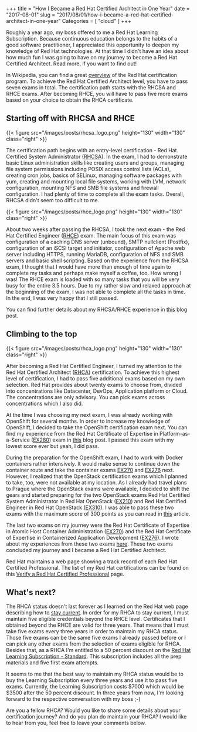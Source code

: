 +++
title = "How I Became a Red Hat Certified Architect in One Year"
date = "2017-08-01"
slug = "2017/08/01/how-i-became-a-red-hat-certified-architect-in-one-year"
Categories = [ "cloud" ]
+++

Roughly a year ago, my boss offered to me a Red Hat Learning Subscription. Because continuous education belongs to the habits of a good software practitioner, I appreciated this opportunity to deepen my knowledge of Red Hat technologies. At that time I didn't have an idea about how much fun I was going to have on my journey to become a Red Hat Certified Architect. Read more, if you want to find out!

<!--more-->

In Wikipedia, you can find a great [overview](https://en.wikipedia.org/wiki/Red_Hat_Certification_Program) of the Red Hat certification program. To achieve the Red Hat Certified Architect level, you have to pass seven exams in total. The certification path starts with the RHCSA and RHCE exams. After becoming RHCE, you will have to pass five more exams based on your choice to obtain the RHCA certificate.

## Starting off with RHCSA and RHCE

{{< figure src="/images/posts/rhcsa_logo.png" height="130" width="130" class="right" >}}

The certification path begins with an entry-level certification - Red Hat Certified System Administrator ([RHCSA](https://www.redhat.com/en/services/certification/rhcsa)). In the exam, I had to demonstrate basic Linux administration skills like creating users and groups, managing file system permissions including POSIX access control lists (ACLs), creating cron jobs, basics of SELinux, managing software packages with yum, creating and mounting local file systems, working with LVM, network configuration, mounting NFS and SMB file systems and firewall configuration. I had plenty of time to complete all the exam tasks. Overall, RHCSA didn't seem too difficult to me.

{{< figure src="/images/posts/rhce_logo.png" height="130" width="130" class="right" >}}

About two weeks after passing the RHCSA, I took the next exam - the Red Hat Certified Engineer ([RHCE](https://www.redhat.com/en/services/certification/rhce)) exam. The main focus of this exam was configuration of a caching DNS server (unbound), SMTP nullclient (Postfix), configuration of an iSCSI target and initiator, configuration of Apache web server including HTTPS, running MariaDB, configuration of NFS and SMB servers and basic shell scripting. Based on the experience from the RHCSA exam, I thought that I would have more than enough of time again to complete my tasks and perhaps make myself a coffee, too. How wrong I was! The RHCE exam is loaded with so many tasks that you will be very busy for the entire 3.5 hours. Due to my rather slow and relaxed approach at the beginning of the exam, I was not able to complete all the tasks in time. In the end, I was very happy that I still passed.

You can find further details about my RHCSA/RHCE experience in [this](/blog/2016/11/07/rhcsa-slash-rhce-exam-experience/) blog post.

## Climbing to the top

{{< figure src="/images/posts/rhca_logo.png" height="130" width="130" class="right" >}}

After becoming a Red Hat Certified Engineer, I turned my attention to the Red Hat Certified Architect ([RHCA](https://www.redhat.com/en/services/certification/rhca)) certification. To achieve this highest level of certification, I had to pass five additional exams based on my own selection. Red Hat provides about twenty exams to choose from, divided into concentrations like Datacenter, DevOps, Application platform or Cloud. The concentrations are only advisory. You can pick exams across concentrations which I also did.

At the time I was choosing my next exam, I was already working with OpenShift for several months. In order to increase my knowledge of OpenShift, I decided to take the OpenShift certification exam next. You can find my experience from the Red Hat Certificate of Expertise in Platform-as-a-Service ([EX280](https://www.redhat.com/en/services/training/ex280-red-hat-certificate-expertise-platform-service-exam)) exam in [this](/blog/2017/04/04/passed-the-openshift-ex280-certification/) blog post. I passed this exam with my lowest score ever but yeah, I did pass.

During the preparation for the OpenShift exam, I had to work with Docker containers rather intensively. It would make sense to continue down the container route and take the container exams [EX270](https://www.redhat.com/en/services/training/ex270-red-hat-certificate-expertise-atomic-host-container-administration) and [EX276](https://www.redhat.com/en/services/training/ex276-red-hat-certificate-expertise-containerized-application-development) next. However, I realized that the OpenStack certification exams which I planned to take, too, were not available at my location. As I already had travel plans to Prague where the OpenStack exams were available, I decided to shift the gears and started preparing for the two OpenStack exams Red Hat Certified System Administrator in Red Hat OpenStack ([EX210](https://www.redhat.com/en/services/training/ex210-red-hat-certified-system-administrator-red-hat-openstack-exam)) and Red Hat Certified Engineer in Red Hat OpenStack ([EX310](https://www.redhat.com/en/services/training/ex310-red-hat-certified-engineer-red-hat-openstack-exam)). I was able to pass these two exams with the maximum score of 300 points as you can read in [this](/blog/2017/06/26/acing-the-red-hat-openstack-certification-exams/) article.

The last two exams on my journey were the Red Hat Certificate of Expertise in Atomic Host Container Administration ([EX270](https://www.redhat.com/en/services/training/ex270-red-hat-certificate-expertise-atomic-host-container-administration)) and the Red Hat Certificate of Expertise in Containerized Application Development ([EX276](https://www.redhat.com/en/services/training/ex276-red-hat-certificate-expertise-containerized-application-development)). I wrote about my experiences from these two exams [here](/blog/2017/07/29/passed-red-hat-container-certifications-ex270-and-ex276/). These two exams concluded my journey and I became a Red Hat Certified Architect.

Red Hat maintains a web page showing a track record of each Red Hat Certified Professional. The list of my Red Hat certifications can be found on this [Verify a Red Hat Certified Professional](https://www.redhat.com/rhtapps/certification/verify/?certId=160-216-727) page.

## What's next?

The RHCA status doesn't last forever as I learned on the Red Hat web page describing how to [stay current](http://servicesblog.redhat.com/2016/09/23/stay-current/). In order for my RHCA to stay current, I must maintain five eligible credentials beyond the RHCE level. Certificates that I obtained beyond the RHCE are valid for three years. That means that I must take five exams every three years in order to maintain my RHCA status. Those five exams can be the same five exams I already passed before or I can pick any other exams from the selection of exams eligible for RHCA. Besides that, as a RHCA I'm entitled to a 50 percent discount on the [Red Hat Learning Subscription - Standard](https://www.redhat.com/en/about/videos/red-hat-learning-subscription-standard). This subscription includes all the prep materials and five first exam attempts.

It seems to me that the best way to maintain my RHCA status would be to buy the Learning Subscription every three years and use it to pass five exams. Currently, the Learning Subscription costs $7000 which would be $3500 after the 50 percent discount. In three years from now, I'm looking forward to the respective conversation with my boss ;-)

Are you a fellow RHCA? Would you like to share some details about your certification journey? And do you plan do maintain your RHCA? I would like to hear from you, feel free to leave your comments below.
